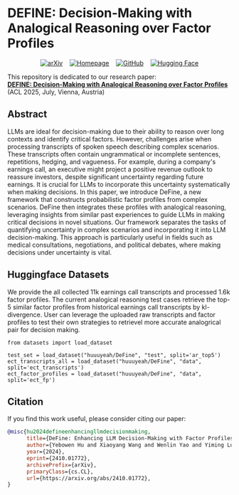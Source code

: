 # DEFINE: Decision-Making with Analogical Reasoning over Factor Profiles
<div align="center">
  
[![arXiv](https://img.shields.io/badge/arXiv-2406.12084-b31b1b.svg?style=for-the-badge)](https://arxiv.org/abs/2406.12084) &nbsp;&nbsp;
[![Homepage](https://img.shields.io/badge/🏠-Homepage-blue?style=for-the-badge)](https://define-acl.github.io/) &nbsp;&nbsp;
[![GitHub](https://img.shields.io/badge/GitHub-100000?style=for-the-badge&logo=github&logoColor=white)](https://github.com/YebowenHu/DeFine) &nbsp;&nbsp;
[![Hugging Face](https://img.shields.io/badge/🤗%20Hugging%20Face-Datasets-yellow?style=for-the-badge)](https://huggingface.co/datasets/huuuyeah/DeFine)

</div>

This repository is dedicated to our research paper:  
**[DEFINE: Decision-Making with Analogical Reasoning over Factor Profiles](https://arxiv.org/abs/2410.01772)**  
(ACL 2025, July, Vienna, Austria)

## Abstract

LLMs are ideal for decision-making due to their ability to reason over long contexts and identify critical factors. However, challenges arise when processing transcripts of spoken speech describing complex scenarios. These transcripts often contain ungrammatical or incomplete sentences, repetitions, hedging, and vagueness. For example, during a company's earnings call, an executive might project a positive revenue outlook to reassure investors, despite significant uncertainty regarding future earnings. It is crucial for LLMs to incorporate this uncertainty systematically when making decisions. In this paper, we introduce DeFine, a new framework that constructs probabilistic factor profiles from complex scenarios. DeFine then integrates these profiles with analogical reasoning, leveraging insights from similar past experiences to guide LLMs in making critical decisions in novel situations. Our framework separates the tasks of quantifying uncertainty in complex scenarios and incorporating it into LLM decision-making. This approach is particularly useful in fields such as medical consultations, negotiations, and political debates, where making decisions under uncertainty is vital.

## Huggingface Datasets
We provide the all collected 11k earnings call transcripts and processed 1.6k factor profiles. The current analogical reasoning test cases retrieve the top-5 similar factor profiles from historical earnings call transcripts by kl-divergence. User can leverage the uploaded raw transcripts and factor profiles to test their own strategies to retrievel more accurate analogrical pair for decision making.

```
from datasets import load_dataset

test_set = load_dataset("huuuyeah/DeFine", "test", split='ar_top5')
ect_transcripts_all = load_dataset("huuuyeah/DeFine", "data", split='ect_transcripts')
ect_factor_profiles = load_dataset("huuuyeah/DeFine", "data", split='ect_fp')
```

## Citation

If you find this work useful, please consider citing our paper:

```bibtex
@misc{hu2024defineenhancingllmdecisionmaking,
      title={DeFine: Enhancing LLM Decision-Making with Factor Profiles and Analogical Reasoning}, 
      author={Yebowen Hu and Xiaoyang Wang and Wenlin Yao and Yiming Lu and Daoan Zhang and Hassan Foroosh and Dong Yu and Fei Liu},
      year={2024},
      eprint={2410.01772},
      archivePrefix={arXiv},
      primaryClass={cs.CL},
      url={https://arxiv.org/abs/2410.01772}, 
}

